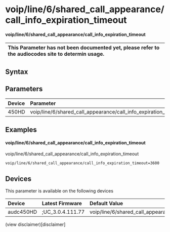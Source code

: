 ﻿---
description: voip/line/6/shared_call_appearance/call_info_expiration_timeout
search: false
---

# voip/line/6/shared_call_appearance/call_info_expiration_timeout

#### voip/line/6/shared_call_appearance/call_info_expiration_timeout


| This Parameter has not been documented yet, please refer to the audiocodes site to determin usage.  | 
| :--- |

## Syntax

## Parameters
|Device|Parameter|value|Description|
|:---|:---|:---|:---|
| 450HD | voip/line/6/shared_call_appearance/call_info_expiration_timeout |  |  |

## Examples
#### voip/line/6/shared_call_appearance/call_info_expiration_timeout

voip/line/6/shared_call_appearance/call_info_expiration_timeout

```
voip/line/6/shared_call_appearance/call_info_expiration_timeout=3600
```

## Devices
This parameter is available on the following devices

| Device | Latest Firmware | Default Value |
|:---|:---|:---|
| audc450HD | ;UC_3.0.4.111.77 | voip/line/6/shared_call_appearance/call_info_expiration_timeout=3600 

(view disclaimer)[disclaimer]
